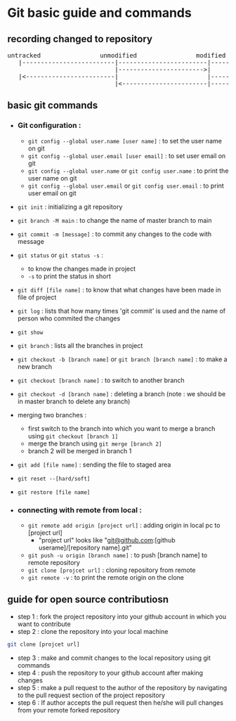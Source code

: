 # Git basic guide and commands

## recording changed to repository
<pre>
untracked                unmodified                modified                staged
   |-------------------------|------------------------|---------------------->|
                             |----------------------->|                       |
   |<------------------------|                        |---------------------->|
                             |<-----------------------|-----------------------|
</pre>

## basic git commands
* ### Git configuration :
   * ``` git config --global user.name [user name] ``` : to set the user name on git
   * ``` git config --global user.email [user email] ``` : to set user email on git
   * ``` git config --global user.name ``` or ``` git config user.name ``` : to print the user name on git
   * ``` git config --global user.email ``` or ``` git config user.email ``` : to print user email on git

* ``` git init ``` : initializing a git repository
* ``` git branch -M main ``` : to change the name of master branch to main
* ``` git commit -m [message] ``` : to commit any changes to the code with message
* ``` git status ``` or ``` git status -s ``` :
    * to know the changes made in project
    * ``` -s ``` to print the status in short
* ``` git diff [file name] ``` : to know that what changes have been made in file of project
* ``` git log ``` : lists that how many times 'git commit' is used and the name of person who commited the changes
* ``` git show ```
* ``` git branch ``` : lists all the branches in project
* ``` git checkout -b [branch name] ``` or ``` git branch [branch name] ``` : to make a new branch
* ``` git checkout [branch name] ``` : to switch to another branch
* ``` git checkout -d [branch name] ``` : deleting a branch (note : we should be in master branch to delete any branch)
* merging two branches :
   * first switch to the branch into which you want to merge a branch using ``` git checkout [branch 1] ```
   * merge the branch using ``` git merge [branch 2] ```
   * branch 2 will be merged in branch 1
* ``` git add [file name] ``` : sending the file to staged area
* ``` git reset --[hard/soft] ```
* ``` git restore [file name] ```

* ### connecting with remote from local :
   * ``` git remote add origin [project url] ``` : adding origin in local pc to [project url]
      * "project url" looks like "git@github.com:[github userame]/[repository name].git"
   * ``` git push -u origin [branch name] ``` : to push [branch name] to remote repository
   * ``` git clone [projcet url] ``` : cloning repository from remote
   * ``` git remote -v ``` : to print the remote origin on the clone

   
## guide for open source contributiosn
* step 1 : fork the project repository into your github account in which you want to contribute
* step 2 : clone the repository into your local machine
```sh
git clone [projcet url]
```
* step 3 : make and commit changes to the local repository using git commands
* step 4 : push the repository to your github account after making changes
* step 5 : make a pull request to the author of the repository by navigating to the pull request section of the project repository
* step 6 : If author accepts the pull request then he/she will pull changes from your remote forked repository
